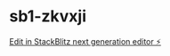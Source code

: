 # sb1-zkvxji

[Edit in StackBlitz next generation editor ⚡️](https://stackblitz.com/~/github.com/shambhavi-design/sb1-zkvxji)